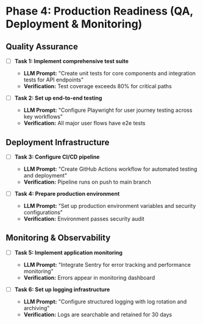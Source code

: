 # Phase 4: Production Readiness (QA, Deployment & Monitoring)

## Quality Assurance
- [ ] **Task 1: Implement comprehensive test suite**
    - **LLM Prompt:** "Create unit tests for core components and integration tests for API endpoints"
    - **Verification:** Test coverage exceeds 80% for critical paths

- [ ] **Task 2: Set up end-to-end testing**
    - **LLM Prompt:** "Configure Playwright for user journey testing across key workflows"
    - **Verification:** All major user flows have e2e tests

## Deployment Infrastructure
- [ ] **Task 3: Configure CI/CD pipeline**
    - **LLM Prompt:** "Create GitHub Actions workflow for automated testing and deployment"
    - **Verification:** Pipeline runs on push to main branch

- [ ] **Task 4: Prepare production environment**
    - **LLM Prompt:** "Set up production environment variables and security configurations"
    - **Verification:** Environment passes security audit

## Monitoring & Observability
- [ ] **Task 5: Implement application monitoring**
    - **LLM Prompt:** "Integrate Sentry for error tracking and performance monitoring"
    - **Verification:** Errors appear in monitoring dashboard

- [ ] **Task 6: Set up logging infrastructure**
    - **LLM Prompt:** "Configure structured logging with log rotation and archiving"
    - **Verification:** Logs are searchable and retained for 30 days